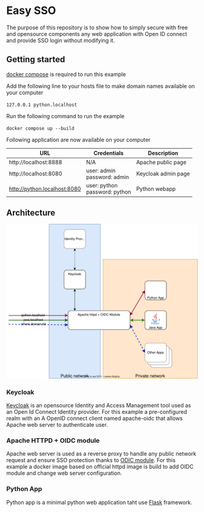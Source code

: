 # Easy SSO

The purpose of this repository is to show how to simply secure with free and opensource components any web application with Open ID connect and provide SSO login without modifying it.

## Getting started
[docker compose](https://docs.docker.com/compose/) is required to run this example

Add the following line to your hosts file to make domain names available on your computer

``127.0.0.1	python.localhost``

Run the following command to run the example

``docker compose up --build``

Following application are now available on your computer 


| URL                          | Credentials                      | Description         |
|------------------------------|----------------------------------|---------------------|
| http://localhost:8888        | N/A                              | Apache public page  |
| http://localhost:8080        | user: admin<br>password: admin   | Keycloak admin page |
| http://python.localhost:8080 | user: python<br>password: python | Python webapp       |



## Architecture

<img src="misc/easy-sso.svg" alt="easy-sso architecture diagram">

### Keycloak

[Keycloak](https://www.keycloak.org/) is an opensource Identity and Access Management tool used as an Open Id Connect Identity provider.
For this example a pre-configured realm with an A OpenID connect client named apache-oidc that allows Apache web server to authenticate user.


### Apache HTTPD + OIDC module

Apache web server is used as a reverse proxy to handle any public network request and ensure SSO protection thanks to [ODIC module](https://github.com/zmartzone/mod_auth_openidc).
For this example a docker image based on official httpd image is build to add OIDC module and change web server configuration.

### Python App

Python app is a minimal python web application taht use [Flask](https://flask.palletsprojects.com/) framework.


